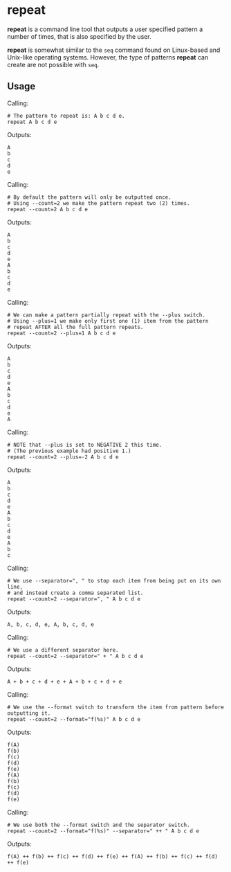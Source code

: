 # repeat

**repeat** is a command line tool that outputs a user specified pattern a number of times, that is also specified by the user.

**repeat** is somewhat similar to the `seq` command found on Linux-based and Unix-like operating systems.
However, the type of patterns **repeat** can create are not possible with `seq`.


## Usage
Calling:
```
# The pattern to repeat is: A b c d e.
repeat A b c d e
```
Outputs:
```
A
b
c
d
e
```

Calling:
```
# By default the pattern will only be outputted once.
# Using --count=2 we make the pattern repeat two (2) times.
repeat --count=2 A b c d e
```
Outputs:
```
A
b
c
d
e
A
b
c
d
e
```


Calling:
```
# We can make a pattern partially repeat with the --plus switch.
# Using --plus=1 we make only first one (1) item from the pattern
# repeat AFTER all the full pattern repeats.
repeat --count=2 --plus=1 A b c d e
```
Outputs:
```
A
b
c
d
e
A
b
c
d
e
A
```


Calling:
```
# NOTE that --plus is set to NEGATIVE 2 this time.
# (The previous example had positive 1.)
repeat --count=2 --plus=-2 A b c d e
```
Outputs:
```
A
b
c
d
e
A
b
c
d
e
A
b
c
```


Calling:
```
# We use --separator=", " to stop each item from being put on its own line,
# and instead create a comma separated list.
repeat --count=2 --separator=", " A b c d e
```
Outputs:
```
A, b, c, d, e, A, b, c, d, e
```


Calling:
```
# We use a different separator here.
repeat --count=2 --separator=" + " A b c d e
```
Outputs:
```
A + b + c + d + e + A + b + c + d + e
```


Calling:
```
# We use the --format switch to transform the item from pattern before outputting it.
repeat --count=2 --format="f(%s)" A b c d e
```
Outputs:
```
f(A)
f(b)
f(c)
f(d)
f(e)
f(A)
f(b)
f(c)
f(d)
f(e)
```


Calling:
```
# We use both the --format switch and the separator switch.
repeat --count=2 --format="f(%s)" --separator=" ++ " A b c d e
```
Outputs:
```
f(A) ++ f(b) ++ f(c) ++ f(d) ++ f(e) ++ f(A) ++ f(b) ++ f(c) ++ f(d) ++ f(e)
```
